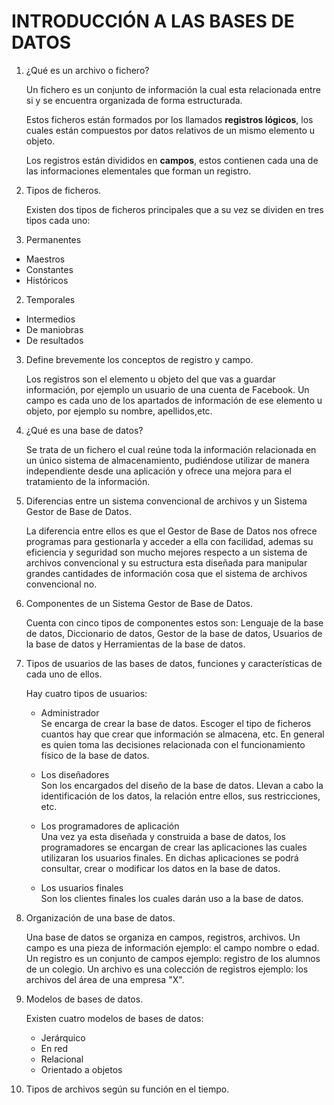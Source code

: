
# INTRODUCCIÓN A LAS BASES DE DATOS


1. ¿Qué es un archivo o fichero?

    Un fichero es un conjunto de información la cual esta relacionada entre si y se encuentra organizada de forma estructurada.   

    Estos ficheros están formados por los llamados **registros lógicos**, los cuales están compuestos por datos relativos de un mismo elemento u objeto.  

    Los registros están divididos en **campos**, estos contienen cada una de las informaciones elementales que forman un registro.

2. Tipos de ficheros.

    Existen dos tipos de ficheros principales que a su vez se dividen en tres tipos cada uno:    

  1. Permanentes  

  - Maestros
  - Constantes
  - Históricos  

  2. Temporales  

  - Intermedios
  - De maniobras
  - De resultados   


3. Define brevemente los conceptos de registro y campo.  

    Los registros son el elemento u objeto del que vas a guardar información, por ejemplo un usuario de una cuenta de Facebook. Un campo es cada uno de los apartados de información de ese elemento u objeto, por ejemplo su nombre, apellidos,etc.

4. ¿Qué es una base de datos?  

    Se trata de un fichero el cual reúne toda la información relacionada en un único sistema de almacenamiento, pudiéndose utilizar de manera independiente desde una aplicación y ofrece una mejora para el tratamiento de la información.

5. Diferencias entre un sistema convencional de archivos y un Sistema Gestor de Base de Datos.  

    La diferencia entre ellos es que el Gestor de Base de Datos nos ofrece programas para gestionarla y acceder a ella con facilidad, ademas su eficiencia y seguridad son mucho mejores respecto a un sistema de archivos convencional y su estructura esta diseñada para manipular grandes cantidades de información cosa que el sistema de archivos convencional no.

6. Componentes de un Sistema Gestor de Base de Datos.  

    Cuenta con cinco tipos de componentes estos son: Lenguaje de la base de datos, Diccionario de datos, Gestor de la base de datos, Usuarios de la base de datos y Herramientas de la base de datos.

7. Tipos de usuarios de las bases de datos, funciones y características de cada uno de ellos.   

    Hay cuatro tipos de usuarios:

    - Administrador  
    Se encarga de crear la base de datos. Escoger el tipo de ficheros cuantos hay que crear que información se almacena, etc. En general es quien toma las decisiones relacionada con el funcionamiento físico de la base de datos.  

    - Los diseñadores  
    Son los encargados del diseño de la base de datos. Llevan a cabo la identificación de los datos, la relación entre ellos, sus restricciones, etc.  

    - Los programadores de aplicación  
    Una vez ya esta diseñada y construida a base de datos, los programadores se encargan de crear las aplicaciones las cuales utilizaran los usuarios finales. En dichas aplicaciones se podrá consultar, crear o modificar los datos en la base de datos.  

    - Los usuarios finales  
    Son los clientes finales los cuales darán uso a la base de datos.


8. Organización de una base de datos.  

    Una base de datos se organiza en campos, registros, archivos. Un campo es una pieza de información ejemplo: el campo nombre o edad. Un registro es un conjunto de campos ejemplo: registro de los alumnos de un colegio. Un archivo es una colección de registros ejemplo: los archivos del área de una empresa "X".

9. Modelos de bases de datos.  

    Existen cuatro modelos de bases de datos:  

    + Jerárquico
    + En red
    + Relacional
    + Orientado a objetos  

10. Tipos de archivos según su función en el tiempo.  
